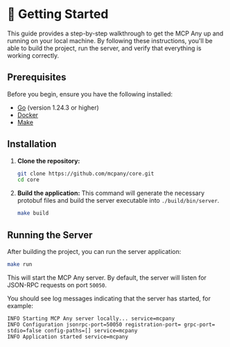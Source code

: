 # 🏁 Getting Started

This guide provides a step-by-step walkthrough to get the MCP Any up and running on your local machine. By following these instructions, you'll be able to build the project, run the server, and verify that everything is working correctly.

## Prerequisites

Before you begin, ensure you have the following installed:

- [Go](https://golang.org/doc/install) (version 1.24.3 or higher)
- [Docker](https://docs.docker.com/get-docker/)
- [Make](https://www.gnu.org/software/make/)

## Installation

1. **Clone the repository:**

   ```bash
   git clone https://github.com/mcpany/core.git
   cd core
   ```

2. **Build the application:**
   This command will generate the necessary protobuf files and build the server executable into `./build/bin/server`.

   ```bash
   make build
   ```

## Running the Server

After building the project, you can run the server application:

```bash
make run
```

This will start the MCP Any server. By default, the server will listen for JSON-RPC requests on port `50050`.

You should see log messages indicating that the server has started, for example:

```
INFO Starting MCP Any server locally... service=mcpany
INFO Configuration jsonrpc-port=50050 registration-port= grpc-port= stdio=false config-paths=[] service=mcpany
INFO Application started service=mcpany
```
